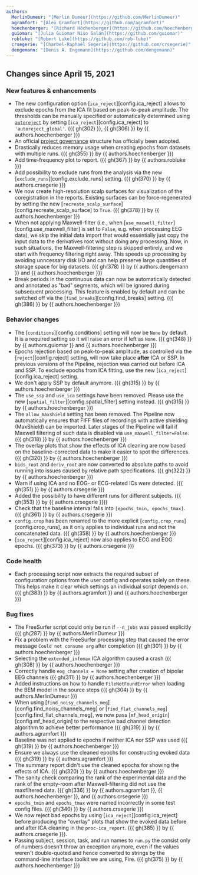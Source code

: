 ```yaml
---
authors:
  MerlinDumeur: "[Merlin Dumeur](https://github.com/MerlinDumeur)"
  agramfort: "[Alex Gramfort](https://github.com/agramfort)"
  hoechenberger: "[Richard Höchenberger](https://github.com/hoechenberger)"
  guiomar: "[Julia Guiomar Niso Galán](https://github.com/guiomar)"
  robluke: "[Robert Luke](https://github.com/rob-luke)"
  crsegerie: "[Charbel-Raphaël Segerie](https://github.com/crsegerie)"
  dengemann: "[Denis A. Engemann](https://github.com/dengemann)"
---
```



## Changes since April 15, 2021

### New features & enhancements

- The new configuration option [`ica_reject`][config.ica_reject] allows to
  exclude epochs from the ICA fit based on peak-to-peak amplitude. The
  thresholds can be manually specified or automatically determined using
  [`autoreject`](https://autoreject.github.io) by setting
  [`ica_reject`][config.ica_reject] to `'autoreject_global'`.
  ({{ gh(302) }}, {{ gh(306) }} by {{ authors.hoechenberger }})
- An official [project governance](governance.md) structure has officially
  been adopted.
- Drastically reduces memory usage when creating epochs from datasets with
  multiple runs.
  ({{ gh(355) }} by {{ authors.hoechenberger }})
- Add time-frequency plot to report.
  ({{ gh(367) }} by {{ authors.robluke }})
- Add possibility to exclude runs from the analysis via the new
  [`exclude_runs`][config.exclude_runs] setting.
  ({{ gh(370) }} by {{ authors.crsegerie }})
- We now create high-resolution scalp surfaces for visualization of the
  coregistration in the reports. Existing surfaces can be force-regenerated by
  setting the new [`recreate_scalp_surface`][config.recreate_scalp_surface]
  to `True`.
  ({{ gh(378) }} by {{ authors.hoechenberger }})
- When not applying Maxwell-filter (i.e., when
  [`use_maxwell_filter`][config.use_maxwell_filter] is set to `False`, e.g.
  when processing EEG data), we skip the initial data import that would
  essentially just copy the input data to the derivatives root without doing
  any processing. Now, in such situations, the Maxwell-filtering step is
  skipped entirely, and we start with frequency filtering right away. This
  speeds up processing by avoiding unncessary disk I/O and can help preserve
  large quantities of storage space for big datasets.
  ({{ gh(378) }} by {{ authors.dengemann }} and {{ authors.hoechenberger }})
- Break periods in the continuous data can now be automatically detected and
  annotated as "bad" segments, which will be ignored during subsequent
  processing. This feature is enabled by default and can be switched off via
  the [`find_breaks`][config.find_breaks] setting.
  ({{ gh(386) }} by {{ authors.hoechenberger }})

### Behavior changes

- The [`conditions`][config.conditions] setting will now be `None` by default.
  It is a required setting so it will raise an error if left as `None`.
  ({{ gh(348) }} by {{ authors.guiomar }} and {{ authors.hoechenberger }})
- Epochs rejection based on peak-to-peak amplitude, as controlled via the
  [`reject`][config.reject] setting, will now take place **after** ICA or SSP.
  In previous versions of the Pipeline, rejection was carried out before ICA
  and SSP. To exclude epochs from ICA fitting, use the new
  [`ica_reject`][config.ica_reject] setting.
- We don't apply SSP by default anymore.
  ({{ gh(315) }} by {{ authors.hoechenberger }})
- The `use_ssp` and `use_ica` settings have been removed. Please use the new
  [`spatial_filter`][config.spatial_filter] setting instead.
  ({{ gh(315) }} by {{ authors.hoechenberger }})
- The `allow_maxshield` setting has been removed. The Pipeline now
  automatically ensures that FIFF files of recordings with active
  shielding (MaxShield) can be imported. Later stages of the Pipeline will fail
  if Maxwell filtering of such data is disabled via `use_maxwell_filter=False`.
  ({{ gh(318) }} by {{ authors.hoechenberger }})
- The overlay plots that show the effects of ICA cleaning are now based on the
  baseline-corrected data to make it easier to spot the differences.
  ({{ gh(320) }} by {{ authors.hoechenberger }})
- `bids_root` and `deriv_root` are now converted to absolute paths to avoid
  running into issues caused by relative path specifications.
  ({{ gh(322) }} by {{ authors.hoechenberger }})
- Warn if using ICA and no EOG- or ECG-related ICs were detected.
  ({{ gh(351) }} by {{ authors.crsegerie }})
- Added the possibility to have different runs for different subjects.
  ({{ gh(353) }} by {{ authors.crsegerie }}))
- Check that the baseline interval falls into `[epochs_tmin, epochs_tmax]`.
  ({{ gh(361) }} by {{ authors.crsegerie }})
- `config.crop` has been renamed to the more explicit
  [`config.crop_runs`][config.crop_runs], as it only applies to individual
  runs and not the concatenated data.
  ({{ gh(358) }} by {{ authors.hoechenberger }})
- [`ica_reject`][config.ica_reject] now also applies to ECG and EOG epochs.
  ({{ gh(373) }} by {{ authors.crsegerie }})

### Code health

- Each processing script now extracts the required subset of configuration
  options from the user config and operates solely on these. This helps make it
  clear which settings an individual script depends on.
  ({{ gh(383) }} by {{ authors.agramfort }} and {{ authors.hoechenberger }})

### Bug fixes

- The FreeSurfer script could only be run if `--n_jobs` was passed explicitly
  ({{ gh(287) }} by {{ authors.MerlinDumeur }})
- Fix a problem with the FreeSurfer processing step that caused the error
  message `Could not consume arg` after completion ({{ gh(301) }} by
  {{ authors.hoechenberger }})
- Selecting the `extended_infomax` ICA algorithm caused a crash
  ({{ gh(308) }} by {{ authors.hoechenberger }})
- Correctly handle `eog_channels = None` setting after creation of bipolar EEG
  channels
  ({{ gh(311) }} by {{ authors.hoechenberger }})
- Added instructions on how to handle `FileNotFoundError` when loading the BEM
  model in the source steps ({{ gh(304) }}  by {{ authors.MerlinDumeur }})
- When using [`find_noisy_channels_meg`][config.find_noisy_channels_meg] or
  [`find_flat_channels_meg`][config.find_flat_channels_meg], we now pass
  [`mf_head_origin`][config.mf_head_origin] to the respective bad channel
  detection algorithm to achieve better performance
  ({{ gh(319) }} by {{ authors.agramfort }})
- Baseline was not applied to epochs if neither ICA nor SSP was used
  ({{ gh(319) }} by {{ authors.hoechenberger }})
- Ensure we always use the cleaned epochs for constructing evoked data
  ({{ gh(319) }} by {{ authors.agramfort }})
- The summary report didn't use the cleaned epochs for showing the effects of
  ICA.
  ({{ gh(320) }} by {{ authors.hoechenberger }})
- The sanity check comparing the rank of the experimental data and the rank of
   the empty-room after Maxwell-filtering did not use the maxfiltered data.
  ({{ gh(336) }} by {{ authors.agramfort }}, {{ authors.hoechenberger }},
  and {{ authors.crsegerie }})
- `epochs_tmin` and `epochs_tmax` were named incorrectly in some test config
  files.
  ({{ gh(340) }} by {{ authors.crsegerie }})
- We now reject bad epochs by using [`ica_reject`][config.ica_reject] before 
  producing the "overlay" plots that show the evoked data before and after 
  ICA cleaning in the `proc-ica_report`.
  ({{ gh(385) }} by {{ authors.crsegerie }}).
- Passing subject, session, task, and run names to `run.py` the consist only of
  numbers doesn't throw an exception anymore, even if the values weren't
  double-quoted and hence converted to strings by the command-line interface
  toolkit we are using, Fire.
  ({{ gh(375) }} by {{ authors.hoechenberger }})
